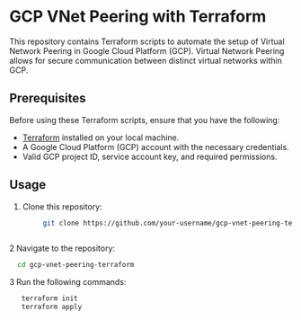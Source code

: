 # GCP VNet Peering with Terraform

This repository contains Terraform scripts to automate the setup of Virtual Network Peering in Google Cloud Platform (GCP). Virtual Network Peering allows for secure communication between distinct virtual networks within GCP.

## Prerequisites

Before using these Terraform scripts, ensure that you have the following:

- [Terraform](https://www.terraform.io/) installed on your local machine.
- A Google Cloud Platform (GCP) account with the necessary credentials.
- Valid GCP project ID, service account key, and required permissions.

## Usage

1. Clone this repository:

   ```bash
        git clone https://github.com/your-username/gcp-vnet-peering-terraform.git
  
   
2  Navigate to the repository:
```bash
  cd gcp-vnet-peering-terraform
```

3  Run the following commands:
  ```bash
     terraform init
     terraform apply

